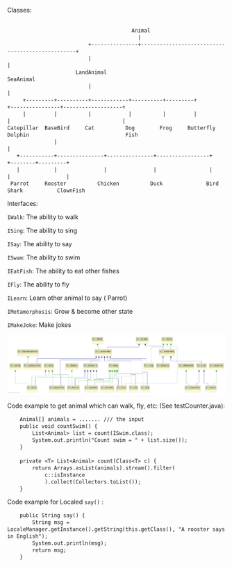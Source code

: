 Classes: 
```

                                        Animal
                                          |
                          +---------------+-------------------------------------------------+
                          |                                                                 |
                      LandAnimal                                                        SeaAnimal
                          |                                                                 |
     +---------+----------+------------+----------+---------+              +----------------+-------------------+                                       
     |         |          |            |          |         |              |                                    |
Catepillar  BaseBird     Cat          Dog        Frog     Butterfly     Dolphin                               Fish   
               |                                                                                                |
   +-----------+---------------+---------------+-----------------+                                     +--------+---------+
   |           |               |               |                 |                                     |                  |         
 Parrot     Rooster          Chicken          Duck              Bird                                 Shark           ClownFish
 ```
 
Interfaces:

`IWalk`: The ability to walk

`ISing`: The ability to sing

`ISay`: The ability to say

`ISwam`: The ability to swim

`IEatFish`: The ability to eat other fishes

`IFly`: The ability to fly

`ILearn`: Learn other animal to say ( Parrot)

`IMetamorphosis`: Grow & become other state

`IMakeJoke`: Make jokes

![](https://github.com/lff0305/st/blob/master/docs/Animal.png)


Code example to get animal which can walk, fly, etc: (See testCounter.java):
```
    Animal[] animals = ....... /// the input
    public void countSwim() {
        List<Animal> list = count(ISwim.class);
        System.out.println("Count swim = " + list.size());
    }

    private <T> List<Animal> count(Class<T> c) {
        return Arrays.asList(animals).stream().filter(
            c::isInstance
            ).collect(Collectors.toList());
    }
```
Code example for Localed `say()` :
```
    public String say() {
        String msg = LocaleManager.getInstance().getString(this.getClass(), "A rooster says in English");
        System.out.println(msg);
        return msg;
    }
```
